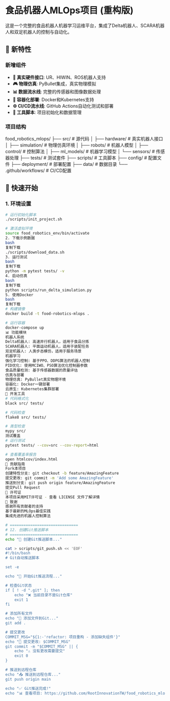# 食品机器人MLOps项目 (重构版)

这是一个完整的食品机器人机器学习运维平台，集成了Delta机器人、SCARA机器人和双足机器人的控制与自动化。

## 🚀 新特性

### 新增组件
- **🤖 真实硬件接口**: UR、HIWIN、ROS机器人支持
- **🎮 物理仿真**: PyBullet集成，真实物理模拟
- **📊 数据流水线**: 完整的传感器和图像数据处理
- **🐳 容器化部署**: Docker和Kubernetes支持
- **⚙️ CI/CD流水线**: GitHub Actions自动化测试和部署
- **🔧 工具脚本**: 项目初始化和数据管理

### 项目结构


food_robotics_mlops/
├── src/ # 源代码
│ ├── hardware/ # 真实机器人接口
│ ├── simulation/ # 物理仿真环境
│ ├── robots/ # 机器人模型
│ ├── control/ # 控制算法
│ ├── ml_models/ # 机器学习模型
│ └── sensors/ # 传感器处理
├── tests/ # 测试套件
├── scripts/ # 工具脚本
├── config/ # 配置文件
├── deployment/ # 部署配置
├── data/ # 数据目录
└── .github/workflows/ # CI/CD配置

## 🏃 快速开始

### 1. 环境设置
```bash
# 运行初始化脚本
./scripts/init_project.sh

# 激活虚拟环境
source food_robotics_env/bin/activate
2. 下载示例数据
bash
复制下载
./scripts/download_data.sh
3. 运行测试
bash
复制下载
python -m pytest tests/ -v
4. 启动仿真
bash
复制下载
python scripts/run_delta_simulation.py
5. 使用Docker
bash
复制下载
# 构建镜像
docker build -t food-robotics-mlops .

# 运行容器
docker-compose up
📊 功能模块
机器人系统
Delta机器人: 高速并行机器人，适用于食品分拣
SCARA机器人: 平面运动机器人，适用于装配任务
双足机器人: 人类步态模仿，适用于服务场景
机器学习
强化学习控制: 基于PPO、DDPG算法的机器人控制
PID优化: 使用MCIWO、PSO算法优化控制器参数
食品质量检测: 基于传感器数据的质量评估
仿真与部署
物理仿真: PyBullet真实物理环境
容器化: Docker一键部署
云原生: Kubernetes集群部署
🔧 开发工具
# 代码格式化
black src/ tests/

# 代码检查
flake8 src/ tests/

# 类型检查
mypy src/
测试覆盖
# 运行测试
pytest tests/ --cov=src --cov-report=html

# 查看覆盖率报告
open htmlcov/index.html
🤝 贡献指南
Fork本项目
创建特性分支: git checkout -b feature/AmazingFeature
提交更改: git commit -m 'Add some AmazingFeature'
推送到分支: git push origin feature/AmazingFeature
提交Pull Request
📄 许可证
本项目采用MIT许可证 - 查看 LICENSE 文件了解详情
🙏 致谢
感谢所有贡献者的支持
基于最新的MLOps最佳实践
集成先进的机器人控制算法

# ==============================
# 12. 创建Git推送脚本
# ==============================
echo "🔗 创建Git推送脚本..."

cat > scripts/git_push.sh << 'EOF'
#!/bin/bash
# Git自动推送脚本

set -e

echo "🚀 开始Git推送流程..."

# 检查Git状态
if [ ! -d ".git" ]; then
    echo "❌ 当前目录不是Git仓库"
    exit 1
fi

# 添加所有文件
echo "📁 添加文件到Git..."
git add .

# 提交更改
COMMIT_MSG="${1:-'refactor: 项目重构 - 添加缺失组件'}"
echo "💾 提交更改: $COMMIT_MSG"
git commit -m "$COMMIT_MSG" || {
    echo "⚠️ 没有更改需要提交"
    exit 0
}

# 推送到远程仓库
echo "📤 推送到远程仓库..."
git push origin main

echo "✅ Git推送完成!"
echo "📊 查看项目: https://github.com/RootInnovationTW/food_robotics_mlops"

